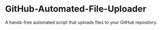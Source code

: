 # GitHub-Automated-File-Uploader
A hands-free automated script that uploads files to your GitHub repository. 
